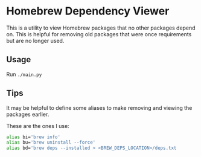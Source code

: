 # Homebrew Dependency Viewer

This is a utility to view Homebrew packages that no other packages depend on. This is helpful for removing old packages that were once requirements but are no longer used.

## Usage

Run `./main.py`

## Tips

It may be helpful to define some aliases to make removing and viewing the packages earlier.

These are the ones I use:

```sh
alias bi='brew info'
alias bu='brew uninstall --force'
alias bd='brew deps --installed > <BREW_DEPS_LOCATION>/deps.txt
```

